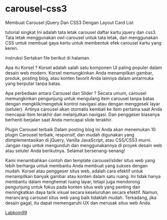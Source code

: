 # carousel-css3

Membuat Carousel jQuery Dan CSS3 Dengan Layout Card List

tutorial singkat
Ini adalah tata letak carousel daftar kartu jquery dan css3. Tata letak menggunakan owl-carousel untuk tata letak, dan menggunakan CSS untuk membuat gaya kartu untuk membentuk efek carousel kartu yang keren.

 instruksi
Sertakan file berikut di halaman.


Apa itu Korsel ?
Korsel adalah salah satu komponen UI paling populer dalam desain web modern. Korsel memungkinkan Anda menampilkan gambar, produk, posting blog, atau konten favorit Anda lainnya dalam antarmuka yang berputar tanpa batas.

Apa perbedaan antara Carousel dan Slider ?
Secara umum, carousel memungkinkan pengunjung untuk mengulang item carousel tanpa batas dengan mengklik/mengetuk kontrol navigasi atau dengan menggesek layar (seluler). Artinya carousel akan otomatis kembali ke item pertama saat Anda mencapai item terakhir dan melanjutkan navigasi. Dan penggeser biasanya berhenti berjalan saat Anda mencapai slide terakhir.

Plugin Carousel terbaik
Dalam posting blog ini Anda akan menemukan 10 plugin Carousel terbaik, responsif, dan mudah digunakan yang diimplementasikan di jQuery, Vanilla JavaScript, atau CSS/CSS3 murni. Jangan ragu untuk mengunduh dan menggunakannya di proyek desain web atau seluler Anda berikutnya. Selamat bersenang-senang!

Kami menambahkan contoh dan template carousel/slider situs web yang lebih berharga untuk membantu Anda membuat yang sukses dengan mudah.
Korsel atau penggeser situs web, adalah cara efektif untuk menampilkan banyak gambar atau konten dalam satu ruang. Ini tidak hanya membantu dalam menghemat ruang layar, tetapi juga mendorong pengunjung untuk fokus pada konten situs web yang penting dan meningkatkan daya tarik visual secara keseluruhan secara efektif.
Namun, merancang carousel situs web yang baik tidaklah mudah. Terkadang, jika desain gagal, itu dapat memengaruhi UX dan merusak situs web Anda.

<a href="https://labkom99.com">Labkom99</a>


